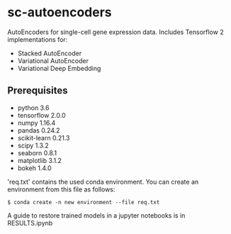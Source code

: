 # sc-autoencoders

AutoEncoders for single-cell gene expression data. Includes Tensorflow 2 implementations for:
- Stacked AutoEncoder
- Variational AutoEncoder
- Variational Deep Embedding

## Prerequisites
- python 3.6
- tensorflow 2.0.0
- numpy 1.16.4
- pandas 0.24.2
- scikit-learn 0.21.3
- scipy 1.3.2
- seaborn 0.8.1
- matplotlib 3.1.2
- bokeh 1.4.0

'req.txt' contains the used conda environment.
You can create an environment from this file as follows:
```console
$ conda create -n new environment --file req.txt
```
A guide to restore trained models in a jupyter notebooks is in RESULTS.ipynb
